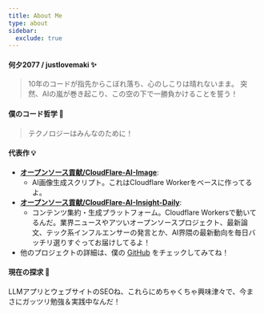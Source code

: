 ```yaml
---
title: About Me
type: about
sidebar:
  exclude: true
---
```

#### 何夕2077 / justlovemaki ✨

> 10年のコードが指先からこぼれ落ち、心のしこりは晴れないまま。
> 突然、AIの嵐が巻き起こり、この空の下で一勝負かけることを誓う！

#### 僕のコード哲学 🚀

> テクノロジーはみんなのために！

#### 代表作 💡

*   **[オープンソース貢献/CloudFlare-AI-Image](https://github.com/justlovemaki/CloudFlare-AI-Image)**:
    *   AI画像生成スクリプト。これはCloudflare Workerをベースに作ってるよ。
*   **[オープンソース貢献/CloudFlare-AI-Insight-Daily](https://github.com/justlovemaki/CloudFlare-AI-Insight-Daily)**:
    *   コンテンツ集約・生成プラットフォーム。Cloudflare Workersで動いてるんだ。業界ニュースやアツいオープンソースプロジェクト、最新論文、テック系インフルエンサーの発言とか、AI界隈の最新動向を毎日バッチリ選りすぐってお届けしてるよ！
*   他のプロジェクトの詳細は、僕の [GitHub](https://github.com/justlovemaki) をチェックしてみてね！

#### 現在の探求 🌱

LLMアプリとウェブサイトのSEOね、これらにめちゃくちゃ興味津々で、今まさにガッツリ勉強＆実践中なんだ！